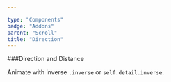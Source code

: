 ```yaml
---

type: "Components"
badge: "Addons"
parent: "Scroll"
title: "Direction"
---
```


###Direction and Distance

Animate with inverse `.inverse` or `self.detail.inverse`.

<demo>
  <div class="gatsby_demo_item" data-iframe="iframe/demos/scroll/direction">
  </div>
</demo>
